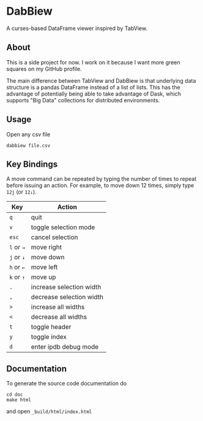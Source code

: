 # DabBiew
A curses-based DataFrame viewer inspired by TabView.

## About
This is a side project for now. I work on it because I want more green squares 
on my GitHub profile.

The main difference between TabView and DabBiew is that underlying data 
structure is a pandas DataFrame instead of a list of lists. This has the 
advantage of potentially being able to take advantage of Dask, which supports 
"Big Data" collections for distributed environments.

## Usage
Open any csv file

```
dabbiew file.csv
```

## Key Bindings
A move command can be repeated by typing the number of times to repeat before 
issuing an action. For example, to move down 12 times, simply type `12j` (or 
`12↓`).

| Key        | Action                   |
|------------|--------------------------|
| `q`        | quit                     |
| `v`        | toggle selection mode    |
| `esc`      | cancel selection         |
| `l` or `→` | move right               |
| `j` or `↓` | move down                |
| `h` or `←` | move left                |
| `k` or `↑` | move up                  |
| `.`        | increase selection width |
| `,`        | decrease selection width |
| `>`        | increase all widths      |
| `<`        | decrease all widths      |
| `t`        | toggle header            |
| `y`        | toggle index             |
| `d`        | enter ipdb debug mode    |

## Documentation
To generate the source code documentation do

```
cd doc
make html
```

and open ```_build/html/index.html```
